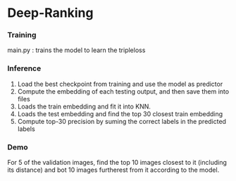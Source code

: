 # Deep-Ranking

### Training

main.py : trains the model to learn the tripleloss

### Inference

1.	Load the best checkpoint from training and use the model as predictor
2.  Compute the embedding of each testing output, and then save them into files
3.  Loads the train embedding and fit it into KNN.
4.  Loads the test embedding and find the top 30 closest train embedding
5.  Compute top-30 precision by suming the correct labels in the predicted labels  


### Demo

For 5 of the validation images, find the top 10 images closest to it (including its distance) and bot 10 images furtherest from it according to the model.


